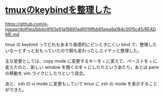 # [tmuxのkeybindを整理した](/2014/10/02/clear-up-tmux-keybinds.html)

https://github.com/e-jigsaw/dotfiles/blob/4f93e51a19897ad9019fbb65eea9a184c00f5c45/README.md

tmux の keybind ってどれもあまり直感的にピンときにくい bind で、整理したいな〜とずっとおもっていたので期も変わったしエイヤッと整理した。

主な変更としては、copy mode に変更するキーを `c` に変えて、ペーストを `v` に変えたのと、新しい window を開くのを `n` にしたりというあたり。あとは pane の移動を vim ライクにしたりという具合。

あと、zsh の vi mode に変更もしていて tmux に zsh の mode を表示することができた。

